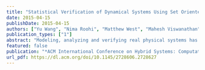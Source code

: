 ```yaml
---
title: "Statistical Verification of Dynamical Systems Using Set Oriented Methods"
date: 2015-04-15
publishDate: 2015-04-15
authors: ["Yu Wang", "Nima Roohi", "Matthew West", "Mahesh Viswanathan", "Geir E. Dullerud"]
publication_types: ["1"]
abstract: "Modeling, analyzing and verifying real physical systems has long been a challenging task since the state space of the systems is usually infinite and the dynamics of the systems is generally nonlinear and stochastic. In this work, we employ an extension of linear temporal logic (LTL) to describe the behavior of discrete-time nonlinear stochastic systems; this extension is so-called linear inequality LTL (iLTL) which allows for atomic propositions that are linear inequalities on state spaces. To statistically verify iLTL formulas on the systems, we first reformulate discrete-time nonlinear stochastic dynamical systems into Markov processes on their continuous state spaces and then reduce them to discrete-time Markov chains (DTMC) using set-oriented methods. Furthermore, a statistical verification algorithm is proposed to verify iLTL formulas on the reduced systems. The correctness of this statistical verification algorithm is checked both by theoretical analysis and the simulation of a fluid problem. We will show in the successive work that the framework extends to hybrid systems, which is a significant motivation for the approach taken."
featured: false
publication: "*ACM International Conference on Hybrid Systems: Computation and Control (HSCC)*"
url_pdf: https://dl.acm.org/doi/10.1145/2728606.2728627
---
```


